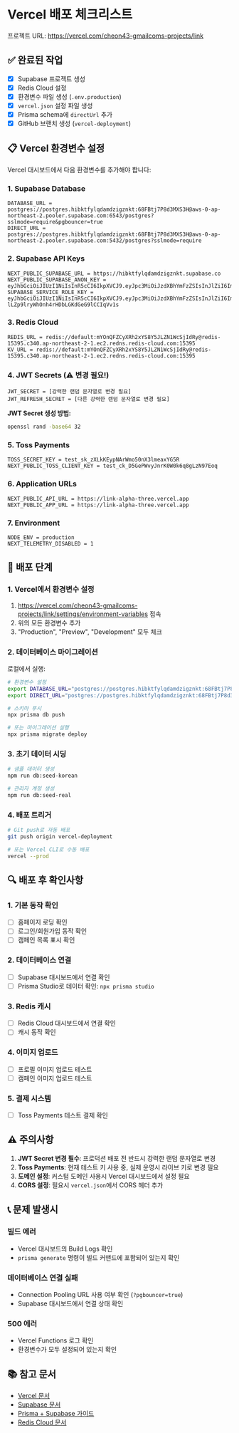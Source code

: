 # Vercel 배포 체크리스트

프로젝트 URL: https://vercel.com/cheon43-gmailcoms-projects/link

## ✅ 완료된 작업

- [x] Supabase 프로젝트 생성
- [x] Redis Cloud 설정
- [x] 환경변수 파일 생성 (`.env.production`)
- [x] `vercel.json` 설정 파일 생성
- [x] Prisma schema에 `directUrl` 추가
- [x] GitHub 브랜치 생성 (`vercel-deployment`)

## 📋 Vercel 환경변수 설정

Vercel 대시보드에서 다음 환경변수를 추가해야 합니다:

### 1. Supabase Database
```
DATABASE_URL = postgres://postgres.hibktfylqdamdzigznkt:68FBtj7P8d3MXS3H@aws-0-ap-northeast-2.pooler.supabase.com:6543/postgres?sslmode=require&pgbouncer=true
DIRECT_URL = postgres://postgres.hibktfylqdamdzigznkt:68FBtj7P8d3MXS3H@aws-0-ap-northeast-2.pooler.supabase.com:5432/postgres?sslmode=require
```

### 2. Supabase API Keys
```
NEXT_PUBLIC_SUPABASE_URL = https://hibktfylqdamdzigznkt.supabase.co
NEXT_PUBLIC_SUPABASE_ANON_KEY = eyJhbGciOiJIUzI1NiIsInR5cCI6IkpXVCJ9.eyJpc3MiOiJzdXBhYmFzZSIsInJlZiI6ImhpYmt0ZnlscWRhbWR6aWd6bmt0Iiwicm9sZSI6ImFub24iLCJpYXQiOjE3NTI2NjIzODQsImV4cCI6MjA2ODIzODM4NH0.FzlCpOSA2qV_gjAbUOEnSQ62O8F73InDAJj_oTyJ2VE
SUPABASE_SERVICE_ROLE_KEY = eyJhbGciOiJIUzI1NiIsInR5cCI6IkpXVCJ9.eyJpc3MiOiJzdXBhYmFzZSIsInJlZiI6ImhpYmt0ZnlscWRhbWR6aWd6bmt0Iiwicm9sZSI6InNlcnZpY2Vfcm9sZSIsImlhdDE7NTI2NjIzODQsImV4cCI6MjA2ODIzODM4NH0.LLIFiN0-lLZp9lryWhOnh4rHDbLGKdGeG9lCCIqVv1s
```

### 3. Redis Cloud
```
REDIS_URL = redis://default:mYOnQFZCyXRh2xYS8Y5JLZN1WcSjIdRy@redis-15395.c340.ap-northeast-2-1.ec2.redns.redis-cloud.com:15395
KV_URL = redis://default:mYOnQFZCyXRh2xYS8Y5JLZN1WcSjIdRy@redis-15395.c340.ap-northeast-2-1.ec2.redns.redis-cloud.com:15395
```

### 4. JWT Secrets (⚠️ 변경 필요!)
```
JWT_SECRET = [강력한 랜덤 문자열로 변경 필요]
JWT_REFRESH_SECRET = [다른 강력한 랜덤 문자열로 변경 필요]
```

**JWT Secret 생성 방법:**
```bash
openssl rand -base64 32
```

### 5. Toss Payments
```
TOSS_SECRET_KEY = test_sk_zXLkKEypNArWmo50nX3lmeaxYG5R
NEXT_PUBLIC_TOSS_CLIENT_KEY = test_ck_D5GePWvyJnrK0W0k6q8gLzN97Eoq
```

### 6. Application URLs
```
NEXT_PUBLIC_API_URL = https://link-alpha-three.vercel.app
NEXT_PUBLIC_APP_URL = https://link-alpha-three.vercel.app
```

### 7. Environment
```
NODE_ENV = production
NEXT_TELEMETRY_DISABLED = 1
```

## 🚀 배포 단계

### 1. Vercel에서 환경변수 설정
1. https://vercel.com/cheon43-gmailcoms-projects/link/settings/environment-variables 접속
2. 위의 모든 환경변수 추가
3. "Production", "Preview", "Development" 모두 체크

### 2. 데이터베이스 마이그레이션
로컬에서 실행:
```bash
# 환경변수 설정
export DATABASE_URL="postgres://postgres.hibktfylqdamdzigznkt:68FBtj7P8d3MXS3H@aws-0-ap-northeast-2.pooler.supabase.com:6543/postgres?sslmode=require&pgbouncer=true"
export DIRECT_URL="postgres://postgres.hibktfylqdamdzigznkt:68FBtj7P8d3MXS3H@aws-0-ap-northeast-2.pooler.supabase.com:5432/postgres?sslmode=require"

# 스키마 푸시
npx prisma db push

# 또는 마이그레이션 실행
npx prisma migrate deploy
```

### 3. 초기 데이터 시딩
```bash
# 샘플 데이터 생성
npm run db:seed-korean

# 관리자 계정 생성
npm run db:seed-real
```

### 4. 배포 트리거
```bash
# Git push로 자동 배포
git push origin vercel-deployment

# 또는 Vercel CLI로 수동 배포
vercel --prod
```

## 🔍 배포 후 확인사항

### 1. 기본 동작 확인
- [ ] 홈페이지 로딩 확인
- [ ] 로그인/회원가입 동작 확인
- [ ] 캠페인 목록 표시 확인

### 2. 데이터베이스 연결
- [ ] Supabase 대시보드에서 연결 확인
- [ ] Prisma Studio로 데이터 확인: `npx prisma studio`

### 3. Redis 캐시
- [ ] Redis Cloud 대시보드에서 연결 확인
- [ ] 캐시 동작 확인

### 4. 이미지 업로드
- [ ] 프로필 이미지 업로드 테스트
- [ ] 캠페인 이미지 업로드 테스트

### 5. 결제 시스템
- [ ] Toss Payments 테스트 결제 확인

## ⚠️ 주의사항

1. **JWT Secret 변경 필수**: 프로덕션 배포 전 반드시 강력한 랜덤 문자열로 변경
2. **Toss Payments**: 현재 테스트 키 사용 중, 실제 운영시 라이브 키로 변경 필요
3. **도메인 설정**: 커스텀 도메인 사용시 Vercel 대시보드에서 설정 필요
4. **CORS 설정**: 필요시 `vercel.json`에서 CORS 헤더 추가

## 📞 문제 발생시

### 빌드 에러
- Vercel 대시보드의 Build Logs 확인
- `prisma generate` 명령이 빌드 커맨드에 포함되어 있는지 확인

### 데이터베이스 연결 실패
- Connection Pooling URL 사용 여부 확인 (`?pgbouncer=true`)
- Supabase 대시보드에서 연결 상태 확인

### 500 에러
- Vercel Functions 로그 확인
- 환경변수가 모두 설정되어 있는지 확인

## 📚 참고 문서
- [Vercel 문서](https://vercel.com/docs)
- [Supabase 문서](https://supabase.com/docs)
- [Prisma + Supabase 가이드](https://supabase.com/partners/integrations/prisma)
- [Redis Cloud 문서](https://redis.com/redis-enterprise-cloud/)